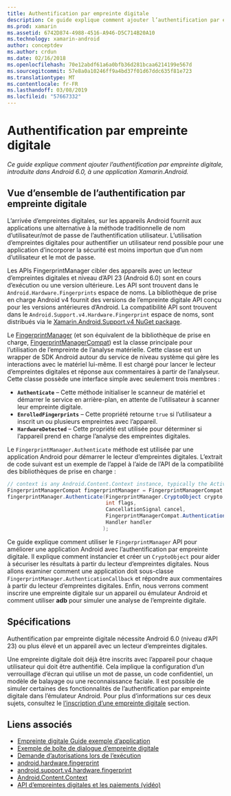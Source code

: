 ```yaml
---
title: Authentification par empreinte digitale
description: Ce guide explique comment ajouter l’authentification par empreinte digitale, introduite dans Android 6.0, à une application Xamarin.Android.
ms.prod: xamarin
ms.assetid: 6742D874-4988-4516-A946-D5C714B20A10
ms.technology: xamarin-android
author: conceptdev
ms.author: crdun
ms.date: 02/16/2018
ms.openlocfilehash: 70e12abdf61a6a0bfb36d281bcaa6214199e567d
ms.sourcegitcommit: 57e8a0a10246ff9a4bd37f01d67ddc635f81e723
ms.translationtype: MT
ms.contentlocale: fr-FR
ms.lasthandoff: 03/08/2019
ms.locfileid: "57667332"
---
```

# <a name="fingerprint-authentication"></a>Authentification par empreinte digitale

_Ce guide explique comment ajouter l’authentification par empreinte digitale, introduite dans Android 6.0, à une application Xamarin.Android._


## <a name="fingerprint-authentication-overview"></a>Vue d’ensemble de l’authentification par empreinte digitale

L’arrivée d’empreintes digitales, sur les appareils Android fournit aux applications une alternative à la méthode traditionnelle de nom d’utilisateur/mot de passe de l’authentification utilisateur. L’utilisation d’empreintes digitales pour authentifier un utilisateur rend possible pour une application d’incorporer la sécurité est moins importun que d’un nom d’utilisateur et le mot de passe.

Les APIs FingerprintManager cibler des appareils avec un lecteur d’empreintes digitales et niveau d’API 23 (Android 6.0) sont en cours d’exécution ou une version ultérieure. Les API sont trouvent dans le `Android.Hardware.Fingerprints` espace de noms. La bibliothèque de prise en charge Android v4 fournit des versions de l’empreinte digitale API conçu pour les versions antérieures d’Android. La compatibilité API sont trouvent dans le `Android.Support.v4.Hardware.Fingerprint` espace de noms, sont distribués via le [Xamarin.Android.Support.v4 NuGet package](https://www.nuget.org/packages/Xamarin.Android.Support.v4/).

Le [FingerprintManager](https://developer.android.com/reference/android/hardware/fingerprint/FingerprintManager.html) (et son équivalent de la bibliothèque de prise en charge, [FingerprintManagerCompat](https://developer.android.com/reference/android/support/v4/hardware/fingerprint/FingerprintManagerCompat.html)) est la classe principale pour l’utilisation de l’empreinte de l’analyse matérielle. Cette classe est un wrapper de SDK Android autour du service de niveau système qui gère les interactions avec le matériel lui-même. Il est chargé pour lancer le lecteur d’empreintes digitales et réponse aux commentaires à partir de l’analyseur. Cette classe possède une interface simple avec seulement trois membres :

* **`Authenticate`** &ndash; Cette méthode initialiser le scanneur de matériel et démarrer le service en arrière-plan, en attente de l’utilisateur à scanner leur empreinte digitale.
* **`EnrolledFingerprints`** &ndash; Cette propriété retourne `true` si l’utilisateur a inscrit un ou plusieurs empreintes avec l’appareil.
* **`HardwareDetected`** &ndash; Cette propriété est utilisée pour déterminer si l’appareil prend en charge l’analyse des empreintes digitales.

Le `FingerprintManager.Authenticate` méthode est utilisée par une application Android pour démarrer le lecteur d’empreintes digitales. L’extrait de code suivant est un exemple de l’appel à l’aide de l’API de la compatibilité des bibliothèques de prise en charge :

```csharp
// context is any Android.Content.Context instance, typically the Activity 
FingerprintManagerCompat fingerprintManager = FingerprintManagerCompat.From(context);
fingerprintManager.Authenticate(FingerprintManager.CryptoObject crypto,
                                int flags,
                                CancellationSignal cancel,
                                FingerprintManagerCompat.AuthenticationCallback callback,
                                Handler handler
                               );
```

Ce guide explique comment utiliser le `FingerprintManager` API pour améliorer une application Android avec l’authentification par empreinte digitale. Il explique comment instancier et créer un `CryptoObject` pour aider à sécuriser les résultats à partir du lecteur d’empreintes digitales. Nous allons examiner comment une application doit sous-classe `FingerprintManager.AuthenticationCallback` et répondre aux commentaires à partir du lecteur d’empreintes digitales. Enfin, nous verrons comment inscrire une empreinte digitale sur un appareil ou émulateur Android et comment utiliser **adb** pour simuler une analyse de l’empreinte digitale.

## <a name="requirements"></a>Spécifications

Authentification par empreinte digitale nécessite Android 6.0 (niveau d’API 23) ou plus élevé et un appareil avec un lecteur d’empreintes digitales. 

Une empreinte digitale doit déjà être inscrits avec l’appareil pour chaque utilisateur qui doit être authentifié. Cela implique la configuration d’un verrouillage d’écran qui utilise un mot de passe, un code confidentiel, un modèle de balayage ou une reconnaissance faciale. Il est possible de simuler certaines des fonctionnalités de l’authentification par empreinte digitale dans l’émulateur Android.  Pour plus d’informations sur ces deux sujets, consultez le [l’inscription d’une empreinte digitale](enrolling-fingerprint.md) section. 






## <a name="related-links"></a>Liens associés

- [Empreinte digitale Guide exemple d’application](https://developer.xamarin.com/samples/monodroid/FingerprintGuide/)
- [Exemple de boîte de dialogue d’empreinte digitale](https://developer.xamarin.com/samples/monodroid/android-m/FingerprintDialog/)
- [Demande d’autorisations lors de l’exécution](https://developer.android.com/training/permissions/requesting.html)
- [android.hardware.fingerprint](https://developer.android.com/reference/android/hardware/fingerprint/package-summary.html)
- [android.support.v4.hardware.fingerprint](https://developer.android.com/reference/android/support/v4/hardware/fingerprint/package-summary.html)
- [Android.Content.Context](https://developer.xamarin.com/api/type/Android.Content.Context/)
- [API d’empreintes digitales et les paiements (vidéo)](https://youtu.be/VOn7VrTRlA4)
